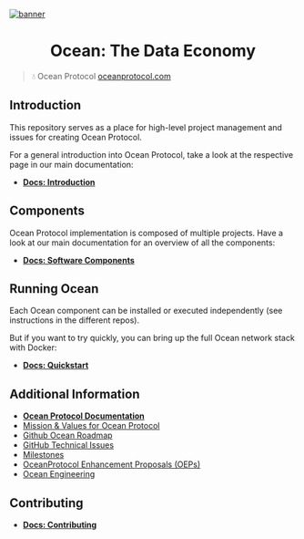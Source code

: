 [![banner](https://raw.githubusercontent.com/oceanprotocol/art/master/github/repo-banner%402x.png)](https://oceanprotocol.com)

<h1 align="center">Ocean: The Data Economy</h1>

> 💧 Ocean Protocol
> [oceanprotocol.com](https://oceanprotocol.com)

## Introduction

This repository serves as a place for high-level project management and issues for creating Ocean Protocol.

For a general introduction into Ocean Protocol, take a look at the respective page in our main documentation:

- **[Docs: Introduction](https://docs.oceanprotocol.com/concepts/introduction/)**

## Components

Ocean Protocol implementation is composed of multiple projects. Have a look at our main documentation for an overview of all the components:

- **[Docs: Software Components](https://docs.oceanprotocol.com/concepts/components/)**

## Running Ocean

Each Ocean component can be installed or executed independently (see instructions in the different repos).

But if you want to try quickly, you can bring up the full Ocean network stack with Docker:

- **[Docs: Quickstart](https://docs.oceanprotocol.com/setup/quickstart/)**

## Additional Information

- **[Ocean Protocol Documentation](https://docs.oceanprotocol.com/)**
- [Mission & Values for Ocean Protocol](https://blog.oceanprotocol.com/mission-values-for-ocean-protocol-aba998e95b8)
- [Github Ocean Roadmap](https://github.com/oceanprotocol/ocean/projects/1)
- [GitHub Technical Issues](https://github.com/oceanprotocol/ocean/projects/2)
- [Milestones](https://github.com/oceanprotocol/ocean/milestones?direction=asc&sort=due_date&state=open)
- [OceanProtocol Enhancement Proposals (OEPs)](https://github.com/oceanprotocol/OEPs/)
- [Ocean Engineering](https://github.com/oceanprotocol/dev-ocean)

## Contributing

- **[Docs: Contributing](https://docs.oceanprotocol.com/concepts/contributing/)**
